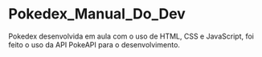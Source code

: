 # Pokedex_Manual_Do_Dev
Pokedex desenvolvida em aula com o uso de HTML, CSS e JavaScript, foi feito o uso da API PokeAPI para o desenvolvimento.
